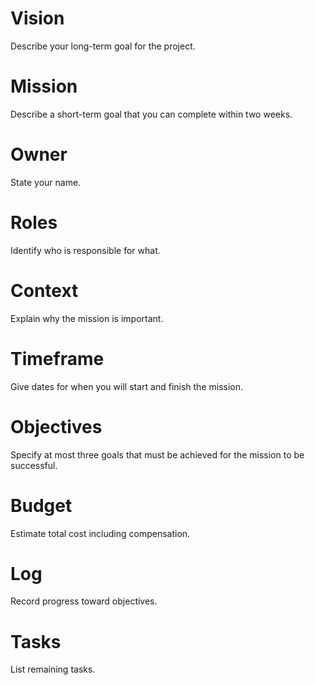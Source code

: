 # Vision
Describe your long-term goal for the project.

# Mission
Describe a short-term goal that you can complete within two weeks.

# Owner
State your name.

# Roles
Identify who is responsible for what.

# Context
Explain why the mission is important.

# Timeframe
Give dates for when you will start and finish the mission.

# Objectives
Specify at most three goals that must be achieved for the mission to be successful.

# Budget
Estimate total cost including compensation.

# Log
Record progress toward objectives.

# Tasks
List remaining tasks.
